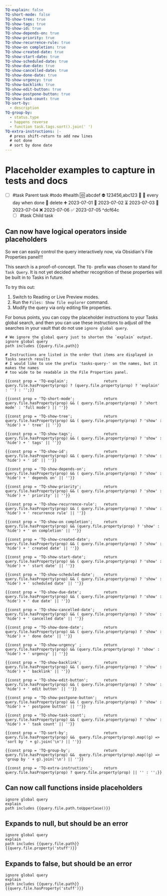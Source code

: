 ```yaml
---
TQ-explain: false
TQ-short-mode: false
TQ-show-tree: true
TQ-show-tags: true
TQ-show-id: true
TQ-show-depends-on: true
TQ-show-priority: true
TQ-show-recurrence-rule: true
TQ-show-on completion: true
TQ-show-created-date: true
TQ-show-start-date: true
TQ-show-scheduled-date: true
TQ-show-due-date: true
TQ-show-cancelled-date: true
TQ-show-done-date: true
TQ-show-urgency: true
TQ-show-backlink: true
TQ-show-edit-button: true
TQ-show-postpone-button: true
TQ-show-task-count: true
TQ-sort-by:
  - description
TQ-group-by:
  - status.type
  - happens reverse
  - function task.tags.sort().join(' ')
TQ-extra-instructions: |-
  # press shift-return to add new lines
  # not done
  # sort by done date
---
```

# Placeholder examples to capture in tests and docs

- [ ] #task Parent task #todo #health 🆔 abcdef ⛔ 123456,abc123 🔼 🔁 every day when done 🏁 delete ➕ 2023-07-01 🛫 2023-07-02 ⏳ 2023-07-03 📅 2023-07-04 ❌ 2023-07-06 ✅ 2023-07-05 ^dcf64c
  - [ ] #task Child task

## Can now have logical operators inside placeholders

So we can easily control the query interactively now, via Obsidian's File Properties panel!!!

This search is a proof-of-concept. The `TQ-` prefix was chosen to stand for `Task Query`. It is not yet decided whether recognition of these properties will be built in to Tasks in future.

To try this out:

1. Switch to Reading or Live Preview modes.
2. Run the `Files: Show file explorer` command.
3. Modify the query via only editing file properties.

For bonus points, you can copy the placeholder instructions to your Tasks global search, and then you can use these instructions to adjust *all* the searches in your vault that do not use `ignore global query`.

```tasks
# We ignore the global query just to shorten the `explain` output.
ignore global query
path includes {{query.file.path}}

# Instructions are listed in the order that items are displayed in Tasks search results
# I would like to use the prefix 'tasks-query-' on the names, but it makes the names
# too wide to be readable in the File Properties panel.

{{const prop = 'TQ-explain';                return query.file.hasProperty(prop) ? (query.file.property(prop) ? 'explain' : '') : '';}}

{{const prop = 'TQ-short-mode';             return query.file.hasProperty(prop) && ( query.file.property(prop) ? 'short mode' : 'full mode') || ''}}

{{const prop = 'TQ-show-tree';              return query.file.hasProperty(prop) && ( query.file.property(prop) ? 'show' : 'hide') + ' tree' || ''}}

{{const prop = 'TQ-show-tags';              return query.file.hasProperty(prop) && ( query.file.property(prop) ? 'show' : 'hide') + ' tags' || ''}}

{{const prop = 'TQ-show-id';                return query.file.hasProperty(prop) && ( query.file.property(prop) ? 'show' : 'hide') + ' id' || ''}}

{{const prop = 'TQ-show-depends-on';        return query.file.hasProperty(prop) && ( query.file.property(prop) ? 'show' : 'hide') + ' depends on' || ''}}

{{const prop = 'TQ-show-priority';          return query.file.hasProperty(prop) && ( query.file.property(prop) ? 'show' : 'hide') + ' priority' || ''}}

{{const prop = 'TQ-show-recurrence-rule';   return query.file.hasProperty(prop) && ( query.file.property(prop) ? 'show' : 'hide') + ' recurrence rule' || ''}}

{{const prop = 'TQ-show-on completion';     return query.file.hasProperty(prop) && (query.file.property(prop) ? 'show' : 'hide') + ' on completion' || ''}}

{{const prop = 'TQ-show-created-date';      return query.file.hasProperty(prop) && ( query.file.property(prop) ? 'show' : 'hide') + ' created date' || ''}}

{{const prop = 'TQ-show-start-date';        return query.file.hasProperty(prop) && ( query.file.property(prop) ? 'show' : 'hide') + ' start date' || ''}}

{{const prop = 'TQ-show-scheduled-date';    return query.file.hasProperty(prop) && ( query.file.property(prop) ? 'show' : 'hide') + ' scheduled date' || ''}}

{{const prop = 'TQ-show-due-date';          return query.file.hasProperty(prop) && ( query.file.property(prop) ? 'show' : 'hide') + ' due date' || ''}}

{{const prop = 'TQ-show-cancelled-date';    return query.file.hasProperty(prop) && ( query.file.property(prop) ? 'show' : 'hide') + ' cancelled date' || ''}}

{{const prop = 'TQ-show-done-date';         return query.file.hasProperty(prop) && ( query.file.property(prop) ? 'show' : 'hide') + ' done date' || ''}}

{{const prop = 'TQ-show-urgency' ;          return query.file.hasProperty(prop) && (query.file.property(prop) ? 'show' : 'hide') + ' urgency' || ''}}

{{const prop = 'TQ-show-backlink';          return query.file.hasProperty(prop) && ( query.file.property(prop) ? 'show' : 'hide') + ' backlink' || ''}}

{{const prop = 'TQ-show-edit-button';       return query.file.hasProperty(prop) && ( query.file.property(prop) ? 'show' : 'hide') + ' edit button' || ''}}

{{const prop = 'TQ-show-postpone-button';   return query.file.hasProperty(prop) && ( query.file.property(prop) ? 'show' : 'hide') + ' postpone button' || ''}}

{{const prop = 'TQ-show-task-count';        return query.file.hasProperty(prop) && ( query.file.property(prop) ? 'show' : 'hide') + ' task count' || ''}}

{{const prop = 'TQ-sort-by';                return query.file.hasProperty(prop) &&  query.file.property(prop).map((g) => 'sort by ' + g).join('\n') || ''}}

{{const prop = 'TQ-group-by';               return query.file.hasProperty(prop) &&  query.file.property(prop).map((g) => 'group by ' + g).join('\n') || ''}}

{{const prop = 'TQ-extra-instructions';     return query.file.hasProperty(prop) ? query.file.property(prop) || '' : '';}}
```

## Can now call functions inside placeholders

```tasks
ignore global query
explain
path includes {{query.file.path.toUpperCase()}}
```

## Expands to null, but should be an error

```tasks
ignore global query
explain
path includes {{query.file.path}}
{{query.file.property('stuff')}}
```

## Expands to false, but should be an error

```tasks
ignore global query
explain
path includes {{query.file.path}}
{{query.file.hasProperty('stuff')}}
```
